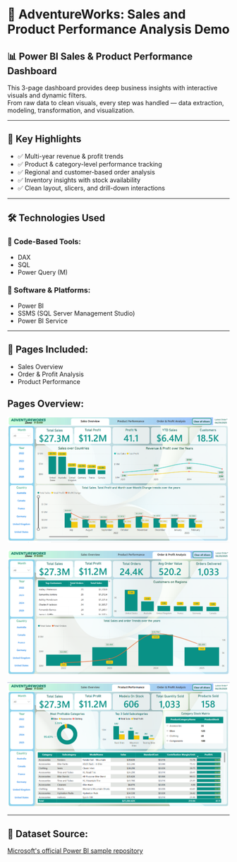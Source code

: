 # 🚀 AdventureWorks: Sales and Product Performance Analysis Demo

## 📊 Power BI Sales & Product Performance Dashboard

This 3-page dashboard provides deep business insights with interactive visuals and dynamic filters.  
From raw data to clean visuals, every step was handled — data extraction, modeling, transformation, and visualization.

---

## 🎯 Key Highlights
- ✅ Multi-year revenue & profit trends
- ✅ Product & category-level performance tracking
- ✅ Regional and customer-based order analysis
- ✅ Inventory insights with stock availability
- ✅ Clean layout, slicers, and drill-down interactions

---

## 🛠️ Technologies Used

### 🔹 Code-Based Tools:
- DAX
- SQL
- Power Query (M)

### 🔹 Software & Platforms:
- Power BI
- SSMS (SQL Server Management Studio)
- Power BI Service

---

## 📁 Pages Included:
- Sales Overview
- Order & Profit Analysis
- Product Performance

## Pages Overview:
![Sales Overview](/Pages/SalesOverview.png)


![Sales Overview](/Pages/Order&Profit.png)


![Sales Overview](/Pages/ProductPerformance.png)

---

## 🔗 Dataset Source:
[Microsoft's official Power BI sample repository](https://github.com/microsoft/powerbi-desktop-samples/tree/main/DAX)
